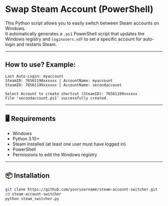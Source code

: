 # Swap Steam Account (PowerShell)

This Python script allows you to easily switch between Steam accounts on Windows.  
It automatically generates a `.ps1` PowerShell script that updates the Windows registry and `loginusers.vdf` to set a specific account for auto-login and restarts Steam.

---

## How to use? Example:
```
Last Auto-Login: myaccount
SteamID: 76561198xxxxxx | AccountName: myaccount
SteamID: 76561199xxxxxx | AccountName: secondaccount

Select Account to create shortcut (SteamID): 76561199xxxxxx
File 'secondaccount.ps1' successfully created.
```

---

## 🖥 Requirements

- Windows
- Python 3.10+
- Steam installed (at least one user must have logged in)
- PowerShell
- Permissions to edit the Windows registry

---

## 📦 Installation

```bash
git clone https://github.com/yourusername/steam-account-switcher.git
cd steam-account-switcher
python steam_switcher.py
